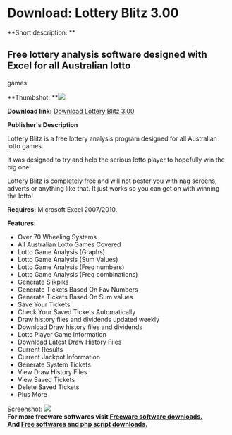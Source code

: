 # Download: Lottery Blitz 3.00

**Short description: **

## Free lottery analysis software designed with Excel for all Australian lotto
games.

  
**Thumbshot: **![](http://www.freewarefiles.com/screenshot/lottoblitz_md.jpg)   
  
**Download link:** [Download Lottery Blitz 3.00](http://freesoftwares.boysofts.com/Lottery-Blitz_program_91690.html)  
  

**Publisher's Description**  
  

Lottery Blitz is a free lottery analysis program designed for all Australian
lotto games.

It was designed to try and help the serious lotto player to hopefully win the
big one!

Lottery Blitz is completely free and will not pester you with nag screens,
adverts or anything like that. It just works so you can get on with winning
the lotto!

**Requires:** Microsoft Excel 2007/2010.

**Features:**

  * Over 70 Wheeling Systems 
  * All Australian Lotto Games Covered 
  * Lotto Game Analysis (Graphs) 
  * Lotto Game Analysis (Sum Values) 
  * Lotto Game Analysis (Freq numbers) 
  * Lotto Game Analysis (Freq combinations) 
  * Generate Slikpiks 
  * Generate Tickets Based On Fav Numbers 
  * Generate Tickets Based On Sum values 
  * Save Your Tickets 
  * Check Your Saved Tickets Automatically 
  * Draw history files and dividends updated weekly 
  * Download Draw history files and dividends 
  * Lotto Player Game Information 
  * Download Latest Draw History Files 
  * Current Results 
  * Current Jackpot Information 
  * Generate System Tickets 
  * View Draw History Files 
  * View Saved Tickets 
  * Delete Saved Tickets 
  * Plus More 

  
  
Screenshot: ![](http://www.freewarefiles.com/screenshot/lottoblitz.jpg)  
**For more freeware softwares visit [Freeware software downloads.](http://freesoftwares.boysofts.com/)**   
**And [Free softwares and php script downloads.](http://www.boysofts.com/)**

